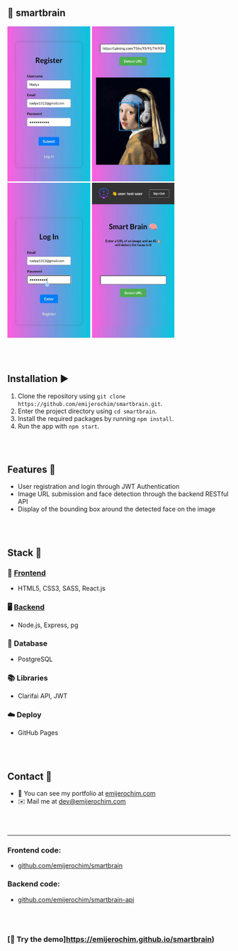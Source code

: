 ## 🧠 smartbrain

<div>
  <img src="https://github.com/emijerochim/smartbrain/blob/master/src/assets/1.png" height="350px">
  <img src="https://github.com/emijerochim/smartbrain/blob/master/src/assets/2.png" height="350px">
  <img src="https://github.com/emijerochim/smartbrain/blob/master/src/assets/3.png" height="350px">
  <img src="https://github.com/emijerochim/smartbrain/blob/master/src/assets/4.png" height="350px">
</div>

<br></br>
## Installation ▶️

1. Clone the repository using `git clone https://github.com/emijerochim/smartbrain.git`.
2. Enter the project directory using `cd smartbrain`.
3. Install the required packages by running `npm install`.
4. Run the app with `npm start`.

<br></br>
## Features 🚀

- User registration and login through JWT Authentication
- Image URL submission and face detection through the backend RESTful API
- Display of the bounding box around the detected face on the image


<br></br>
## Stack 🧰

### 📱 [Frontend](http://github.com/emijerochim/smartbrain)

- HTML5, CSS3, SASS, React.js

### 🖥️ [Backend](http://github.com/emijerochim/smartbrain-api)

- Node.js, Express, pg

### 💾 Database

- PostgreSQL

### 📚 Libraries
- Clarifai API, JWT

### ☁️ Deploy
- GitHub Pages

<br></br>
## Contact 👋

- 💼 You can see my portfolio at <a href="https://emijerochim.com/">emijerochim.com</a>
- ✉️ Mail me at <a href="mailto:dev@emijerochim.com/">dev@emijerochim.com</a></p>

<br></br>
___________

### Frontend code:

- [github.com/emijerochim/smartbrain](http://github.com/emijerochim/smartbrain)

### Backend code:

- [github.com/emijerochim/smartbrain-api](http://github.com/emijerochim/smartbrain-api)

<br></br>
### [🧠 Try the demo]https://emijerochim.github.io/smartbrain)
